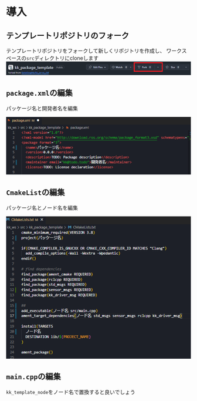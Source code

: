 # 導入
## テンプレートリポジトリのフォーク
テンプレートリポジトリをフォークして新しくリポジトリを作成し、
ワークスペースの`src`ディレクトリにcloneします
![alt text](image-2.png)

## `package.xml`の編集
パッケージ名と開発者名を編集

![alt text](image.png)

## `CmakeList`の編集
パッケージ名とノード名を編集

![alt text](image-1.png)

## `main.cpp`の編集
`kk_template_node`をノード名で置換すると良いでしょう